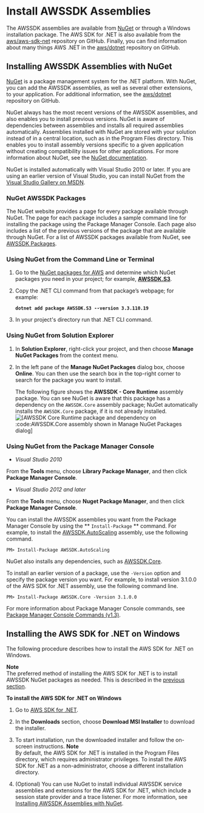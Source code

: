 # Install AWSSDK Assemblies<a name="net-dg-install-assemblies"></a>

The AWSSDK assemblies are available from [NuGet](https://www.nuget.org/profiles/awsdotnet) or through a Windows installation package\. The AWS SDK for \.NET is also available from the [aws/aws\-sdk\-net](https://github.com/aws/aws-sdk-net) repository on GitHub\. Finally, you can find information about many things AWS \.NET in the [aws/dotnet](https://github.com/aws/dotnet) repository on GitHub\.

## Installing AWSSDK Assemblies with NuGet<a name="net-dg-nuget"></a>

[NuGet](http://nuget.org/) is a package management system for the \.NET platform\. With NuGet, you can add the AWSSDK assemblies, as well as several other extensions, to your application\. For additional information, see the [aws/dotnet](https://github.com/aws/dotnet) repository on GitHub\.

NuGet always has the most recent versions of the AWSSDK assemblies, and also enables you to install previous versions\. NuGet is aware of dependencies between assemblies and installs all required assemblies automatically\. Assemblies installed with NuGet are stored with your solution instead of in a central location, such as in the Program Files directory\. This enables you to install assembly versions specific to a given application without creating compatibility issues for other applications\. For more information about NuGet, see the [NuGet documentation](http://docs.nuget.org/)\.

NuGet is installed automatically with Visual Studio 2010 or later\. If you are using an earlier version of Visual Studio, you can install NuGet from the [Visual Studio Gallery on MSDN](http://visualstudiogallery.msdn.microsoft.com/27077b70-9dad-4c64-adcf-c7cf6bc9970c)\.

### NuGet AWSSDK Packages<a name="nuget-awssdk-packages"></a>

The NuGet website provides a page for every package available through NuGet\. The page for each package includes a sample command line for installing the package using the Package Manager Console\. Each page also includes a list of the previous versions of the package that are available through NuGet\. For a list of AWSSDK packages available from NuGet, see [AWSSDK Packages](http://www.nuget.org/profiles/awsdotnet)\.

### Using NuGet from the Command Line or Terminal<a name="package-install-nuget"></a>

1. Go to the [NuGet packages for AWS](https://www.nuget.org/profiles/awsdotnet) and determine which NuGet packages you need in your project; for example, **[AWSSDK\.S3](https://www.nuget.org/packages/AWSSDK.S3/)**\.

1. Copy the \.NET CLI command from that package’s webpage; for example:

   **`dotnet add package AWSSDK.S3 --version 3.3.110.19`**

1. In your project's directory run that \.NET CLI command\.

### Using NuGet from Solution Explorer<a name="package-install-gui"></a>

1. In **Solution Explorer**, right\-click your project, and then choose **Manage NuGet Packages** from the context menu\.

1. In the left pane of the **Manage NuGet Packages** dialog box, choose **Online**\. You can then use the search box in the top\-right corner to search for the package you want to install\.

   The following figure shows the **AWSSDK \- Core Runtime** assembly package\. You can see NuGet is aware that this package has a dependency on the `AWSSDK.Core` assembly package; NuGet automatically installs the `AWSSDK.Core` package, if it is not already installed\.  
![\[AWSSDK Core Runtime package and dependency on :code:`AWSSDK.Core` assembly shown in Manage NuGet Packages dialog\]](http://docs.aws.amazon.com/sdk-for-net/v3/developer-guide/images/nuget-install-vs-dlg.png)

### Using NuGet from the Package Manager Console<a name="package-install-cmd"></a>
+  *Visual Studio 2010* 

  From the **Tools** menu, choose **Library Package Manager**, and then click **Package Manager Console**\.
+  *Visual Studio 2012 and later* 

  From the **Tools** menu, choose **Nuget Package Manager**, and then click **Package Manager Console**\.

You can install the AWSSDK assemblies you want from the Package Manager Console by using the ** `Install-Package` ** command\. For example, to install the [AWSSDK\.AutoScaling](http://www.nuget.org/packages/AWSSDK.AutoScaling) assembly, use the following command\.

```
PM> Install-Package AWSSDK.AutoScaling
```

NuGet also installs any dependencies, such as [AWSSDK\.Core](http://www.nuget.org/packages/AWSSDK.Core)\.

To install an earlier version of a package, use the `-Version` option and specify the package version you want\. For example, to install version 3\.1\.0\.0 of the AWS SDK for \.NET assembly, use the following command line\.

```
PM> Install-Package AWSSDK.Core -Version 3.1.0.0
```

For more information about Package Manager Console commands, see [Package Manager Console Commands \(v1\.3\)](http://nuget.codeplex.com/wikipage?title=Package%20Manager%20Console%20Command%20Reference%20%28v1.3%29)\.

## Installing the AWS SDK for \.NET on Windows<a name="net-dg-install-net-sdk"></a>

The following procedure describes how to install the AWS SDK for \.NET on Windows\.

**Note**  
The preferred method of installing the AWS SDK for \.NET is to install AWSSDK NuGet packages as needed\. This is described in the [previous section](#net-dg-nuget)\.

**To install the AWS SDK for \.NET on Windows**

1. Go to [AWS SDK for \.NET](https://aws.amazon.com/sdk-for-net/)\.

1. In the **Downloads** section, choose **Download MSI Installer** to download the installer\.

1. To start installation, run the downloaded installer and follow the on\-screen instructions\.
**Note**  
By default, the AWS SDK for \.NET is installed in the Program Files directory, which requires administrator privileges\. To install the AWS SDK for \.NET as a non\-administrator, choose a different installation directory\.

1. \(Optional\) You can use NuGet to install individual AWSSDK service assemblies and extensions for the AWS SDK for \.NET, which include a session state provider and a trace listener\. For more information, see [Installing AWSSDK Assemblies with NuGet](#net-dg-nuget)\.
